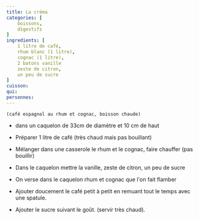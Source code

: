 ```yaml
---
title: La créma
categories: [
    boissons,
    digestifs
]
ingredients: [
    1 litre de café,
    rhum blanc (1 litre),
    cognac (1 litre),
    2 batons vanille 
    zeste de citron,
    un peu de sucre
]
cuisson: 
qui: 
personnes: 
---
```


    (café espagnol au rhum et cognac, boisson chaude)
* dans un caquelon de 33cm de diamètre et 10 cm de haut

* Préparer 1 litre de café (très chaud mais pas bouillant)
* Mélanger dans une casserole le rhum et le cognac, faire chauffer (pas bouillir)
* Dans le caquelon mettre la vanille, zeste de citron, un peu de sucre
* On verse dans le caquelon rhum et cognac que l'on fait flamber
* Ajouter doucement le café petit à petit en remuant tout le temps avec une spatule.
* Ajouter le sucre suivant le goût. (servir très chaud).